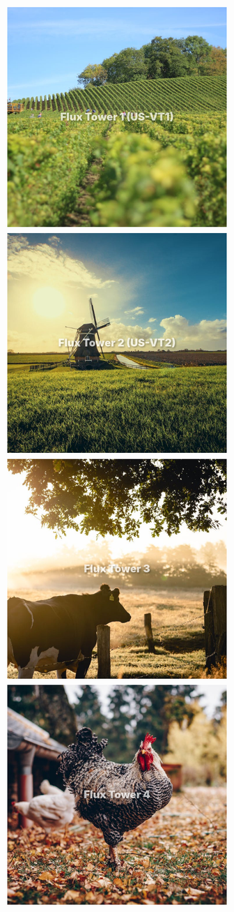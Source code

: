 


<html> 
<head>


<style>
  /* Mobile-first grid */
  .grid-container{
    display:grid;
    grid-template-columns:1fr;   /* single column on mobile */
    gap:1em;
  }

  .grid-item{
    position:relative;
    aspect-ratio:1 / 1;          /* gives height so tiles don't overlap */
    overflow:hidden;
  }

  /* Clickable tile layer */
  .grid-item a{
    position:absolute;
    top:0; left:0; right:0; bottom:0;
    display:flex;
    align-items:center;           /* center */
    justify-content:center;       /* center */
    text-decoration:none;
    color:#fff;
    background:rgba(0,0,0,0.7);   /* your dark veil */
    border:0;
  }

  /* Only affect images inside the grid */
  .grid-item img{
    position:absolute;
    top:0; left:0; right:0; bottom:0;
    width:100%;
    height:100%;
    object-fit:cover;
    border:0;
    outline:0;
    z-index:0;
  }

  /* Centered overlay text */
  .grid-item a .text-overlay{
    position:absolute;
    top:0; left:0; right:0; bottom:0;
    display:flex;
    align-items:center;
    justify-content:center;
    z-index:1;                    /* above the image */
    color:#fff;
    font-weight:bold;
    text-shadow:2px 2px 4px rgba(0,0,0,.5);
    opacity:0.7;                  /* default */
    transition:opacity .3s ease;
    padding:0 .5rem;
    line-height:1.2;
    word-break:break-word;
    font-size:clamp(1rem, 6vw, 1.75rem); /* responsive on small screens */
  }

  .grid-item a:hover .text-overlay{
    opacity:1;                    /* your original hover behavior */
  }

  /* Desktop */
  @media (min-width:768px){
    .grid-container{
      grid-template-columns:repeat(auto-fit, minmax(250px, 1fr));
    }
    .grid-item.full-width{
      grid-column:1 / -1;
      aspect-ratio:5 / 1;         /* optional wide banner */
    }
    .grid-item a .text-overlay{
      font-size:clamp(1.25rem, 2.5vw, 3rem);
      font-weight:900;
    }
  }
</style>


</head>
<body>
  <div class="grid-container">
    <div class="grid-item">
      <a href="https://kesondrakey.github.io/fluxtower1">
        <img src="images/image1.jpeg" alt="Image 1">
        <div class="text-overlay">Flux Tower 1 (US-VT1)</div>
      </a>
    </div>
    <div class="grid-item">
      <a href="https://kesondrakey.github.io/fluxtower2">
        <img src="images/image2.jpeg" alt="Image 2">
        <div class="text-overlay">Flux Tower 2 (US-VT2)</div>
      </a>
    </div>
    <div class="grid-item">
      <a href="https://kesondrakey.github.io/fluxtower3">
        <img src="images/image3.jpeg" alt="Image 3">
        <div class="text-overlay">Flux Tower 3</div>
      </a>
    </div>
    <div class="grid-item">
      <a href="https://kesondrakey.github.io/fluxtower4">
        <img src="images/image4.jpeg" alt="Image 4">
        <div class="text-overlay">Flux Tower 4</div>
      </a>
    </div>


  </div>
</body>
</html>

